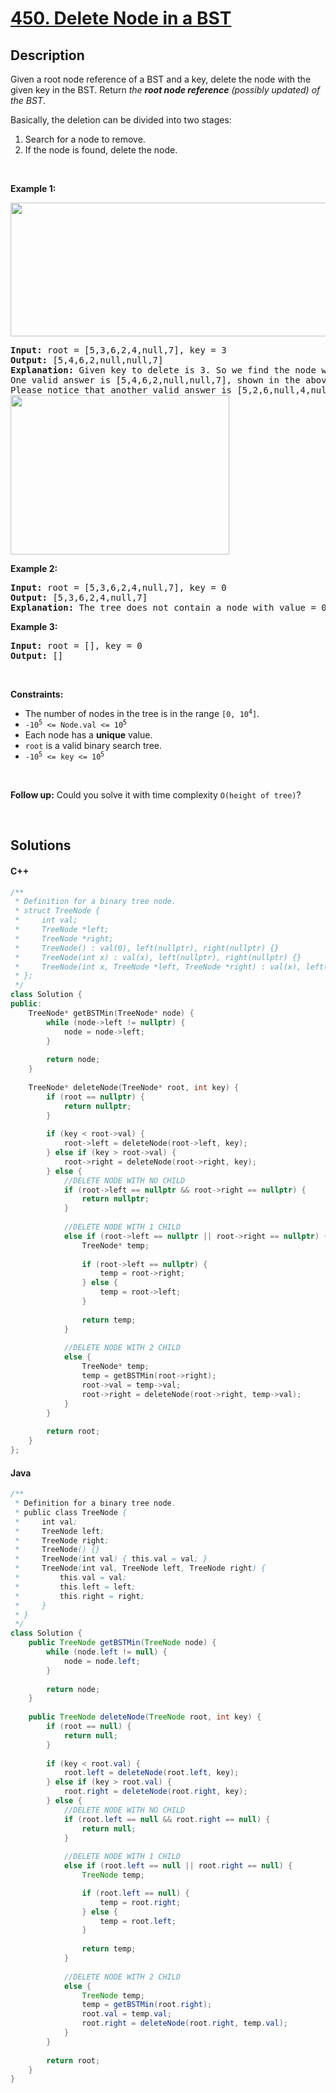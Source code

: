 # [450. Delete Node in a BST](https://leetcode.com/problems/delete-node-in-a-bst)

## Description

<p>Given a root node reference of a BST and a key, delete the node with the given key in the BST. Return <em>the <strong>root node reference</strong> (possibly updated) of the BST</em>.</p>

<p>Basically, the deletion can be divided into two stages:</p>

<ol>
    <li>Search for a node to remove.</li>
    <li>If the node is found, delete the node.</li>
</ol>

<p>&nbsp;</p>
<p><strong class="example">Example 1:</strong></p>
<img alt="" src="https://fastly.jsdelivr.net/gh/doocs/leetcode@main/solution/0400-0499/0450.Delete%20Node%20in%20a%20BST/images/del_node_1.jpg" style="width: 800px; height: 214px;" />
<pre>
<strong>Input:</strong> root = [5,3,6,2,4,null,7], key = 3
<strong>Output:</strong> [5,4,6,2,null,null,7]
<strong>Explanation:</strong> Given key to delete is 3. So we find the node with value 3 and delete it.
One valid answer is [5,4,6,2,null,null,7], shown in the above BST.
Please notice that another valid answer is [5,2,6,null,4,null,7] and it&#39;s also accepted.
<img alt="" src="https://fastly.jsdelivr.net/gh/doocs/leetcode@main/solution/0400-0499/0450.Delete%20Node%20in%20a%20BST/images/del_node_supp.jpg" style="width: 350px; height: 255px;" />
</pre>

<p><strong class="example">Example 2:</strong></p>

<pre>
<strong>Input:</strong> root = [5,3,6,2,4,null,7], key = 0
<strong>Output:</strong> [5,3,6,2,4,null,7]
<strong>Explanation:</strong> The tree does not contain a node with value = 0.
</pre>

<p><strong class="example">Example 3:</strong></p>

<pre>
<strong>Input:</strong> root = [], key = 0
<strong>Output:</strong> []
</pre>

<p>&nbsp;</p>
<p><strong>Constraints:</strong></p>

<ul>
    <li>The number of nodes in the tree is in the range <code>[0, 10<sup>4</sup>]</code>.</li>
    <li><code>-10<sup>5</sup> &lt;= Node.val &lt;= 10<sup>5</sup></code></li>
    <li>Each node has a <strong>unique</strong> value.</li>
    <li><code>root</code> is a valid binary search tree.</li>
    <li><code>-10<sup>5</sup> &lt;= key &lt;= 10<sup>5</sup></code></li>
</ul>

<p>&nbsp;</p>
<p><strong>Follow up:</strong> Could you solve it with time complexity <code>O(height of tree)</code>?</p>
<p>&nbsp;</p>

## Solutions

<!-- tabs:start -->

#### C++

```cpp
/**
 * Definition for a binary tree node.
 * struct TreeNode {
 *     int val;
 *     TreeNode *left;
 *     TreeNode *right;
 *     TreeNode() : val(0), left(nullptr), right(nullptr) {}
 *     TreeNode(int x) : val(x), left(nullptr), right(nullptr) {}
 *     TreeNode(int x, TreeNode *left, TreeNode *right) : val(x), left(left), right(right) {}
 * };
 */
class Solution {
public:
    TreeNode* getBSTMin(TreeNode* node) {
        while (node->left != nullptr) {
            node = node->left;
        }
        
        return node;
    }
    
    TreeNode* deleteNode(TreeNode* root, int key) {
        if (root == nullptr) {
            return nullptr;
        }
        
        if (key < root->val) {
            root->left = deleteNode(root->left, key);
        } else if (key > root->val) {
            root->right = deleteNode(root->right, key);
        } else {
            //DELETE NODE WITH NO CHILD
            if (root->left == nullptr && root->right == nullptr) {
                return nullptr;
            }
            
            //DELETE NODE WITH 1 CHILD
            else if (root->left == nullptr || root->right == nullptr) {
                TreeNode* temp;
                
                if (root->left == nullptr) {
                    temp = root->right;
                } else {
                    temp = root->left;
                }
                
                return temp;
            }
            
            //DELETE NODE WITH 2 CHILD
            else {
                TreeNode* temp;
                temp = getBSTMin(root->right);
                root->val = temp->val;
                root->right = deleteNode(root->right, temp->val);
            }
        }
        
        return root;
    }
};
```

#### Java

```java
/**
 * Definition for a binary tree node.
 * public class TreeNode {
 *     int val;
 *     TreeNode left;
 *     TreeNode right;
 *     TreeNode() {}
 *     TreeNode(int val) { this.val = val; }
 *     TreeNode(int val, TreeNode left, TreeNode right) {
 *         this.val = val;
 *         this.left = left;
 *         this.right = right;
 *     }
 * }
 */
class Solution {
    public TreeNode getBSTMin(TreeNode node) {
        while (node.left != null) {
            node = node.left;
        }
        
        return node;
    }
    
    public TreeNode deleteNode(TreeNode root, int key) {
        if (root == null) {
            return null;
        }
        
        if (key < root.val) {
            root.left = deleteNode(root.left, key);
        } else if (key > root.val) {
            root.right = deleteNode(root.right, key);
        } else {
            //DELETE NODE WITH NO CHILD
            if (root.left == null && root.right == null) {
                return null;
            }
            
            //DELETE NODE WITH 1 CHILD
            else if (root.left == null || root.right == null) {
                TreeNode temp;

                if (root.left == null) {
                    temp = root.right;
                } else {
                    temp = root.left;
                }
                
                return temp;
            }
            
            //DELETE NODE WITH 2 CHILD
            else {
                TreeNode temp;
                temp = getBSTMin(root.right);
                root.val = temp.val;
                root.right = deleteNode(root.right, temp.val);
            }
        }
        
        return root;
    }
}
```

<!-- tabs:end -->